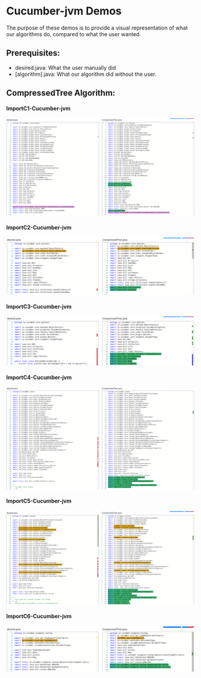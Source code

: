 # Cucumber-jvm Demos

The purpose of these demos is to provide a visual representation of what our algorithms do, compared to what the user wanted.

## Prerequisites:
* desired.java: What the user manually did
* [algorithm].java: What our algorithm did without the user.

## CompressedTree Algorithm:

#### <b>ImportC1-Cucumber-jvm</b>
![My Image](images/importC1.png)

#### <b>ImportC2-Cucumber-jvm</b>
![My Image](images/importC2.png)

#### <b>ImportC3-Cucumber-jvm</b>
![My Image](images/importC3.png)

#### <b>ImportC4-Cucumber-jvm</b>
![My Image](images/importC4.png)

#### <b>ImportC5-Cucumber-jvm</b>
![My Image](images/importC5.png)

#### <b>ImportC6-Cucumber-jvm</b>
![My Image](images/importC6.png)